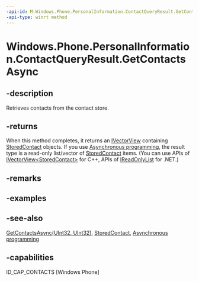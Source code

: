 ```yaml
---
-api-id: M:Windows.Phone.PersonalInformation.ContactQueryResult.GetContactsAsync
-api-type: winrt method
---
```


<!-- Method syntax
public Windows.Foundation.IAsyncOperation<Windows.Foundation.Collections.IVectorView<Windows.Phone.PersonalInformation.StoredContact>> GetContactsAsync()
-->

# Windows.Phone.PersonalInformation.ContactQueryResult.GetContactsAsync

## -description
Retrieves contacts from the contact store.

## -returns
When this method completes, it returns an [IVectorView](https://docs.microsoft.com/previous-versions//br224594(v=vs.85)) containing [StoredContact](storedcontact.md) objects. If you use [Asynchronous programming](https://docs.microsoft.com/windows/uwp/threading-async/asynchronous-programming-universal-windows-platform-apps), the result type is a read-only list/vector of [StoredContact](storedcontact.md) items. (You can use APIs of [IVectorView&lt;StoredContact&gt;](../windows.foundation.collections/ivectorview_1.md) for C++, APIs of [IReadOnlyList<StoredContact>](https://docs.microsoft.com/dotnet/api/system.collections.generic.ireadonlylist-1) for .NET.)

## -remarks

## -examples

## -see-also
[GetContactsAsync(UInt32, UInt32)](contactqueryresult_getcontactsasync_1075020628.md), [StoredContact](storedcontact.md), [Asynchronous programming](https://docs.microsoft.com/windows/uwp/threading-async/asynchronous-programming-universal-windows-platform-apps)

## -capabilities
ID_CAP_CONTACTS [Windows Phone]
